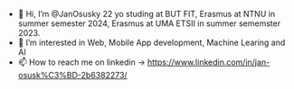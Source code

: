 - 👋 Hi, I’m @JanOsusky 22 yo studing at BUT FIT, Erasmus at NTNU in summer semester 2024, Erasmus at UMA ETSII in summer sememster 2023.
- 👀 I’m interested in Web, Mobile App development, Machine Learing and AI
- 📫 How to reach me on linkedin -> https://www.linkedin.com/in/jan-osusk%C3%BD-2b6382273/

<!---
JanOsusky/JanOsusky is a ✨ special ✨ repository because its `README.md` (this file) appears on your GitHub profile.
You can click the Preview link to take a look at your changes.
--->
